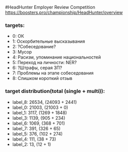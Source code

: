 #HeadHunter Employer Review Competition
https://boosters.pro/championship/HeadHunter/overview


### targets:
- 0: ОК
- 1: Оскорбительные высказывания
- 2: ?Собеседование?
- 3: Мусор
- 4: Расизм, упоминание национальностей
- 5: Переход на личности: NER?
- 6: ?Штрафы, серая ЗП?
- 7: Проблемы на этапе собеседования
- 8: Слишком короткий отзыв

### target distribution(total (single + multi)):
- label_8: 26534, (24093 + 2441)
- label_0: 21003, (21003 + 0)
- label_1: 3117, (1269 + 1848)
- label_3: 1139, (905 + 234)
- label_6: 1069, (368 + 701)
- label_7: 391, (326 + 65)
- label_5: 376, (102 + 274)
- label_4: 111, (38 + 73)
- label_2: 13, (12 + 1)
